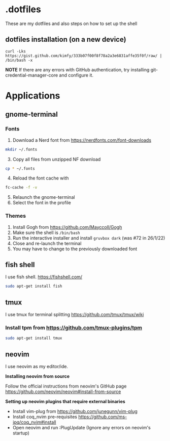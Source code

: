 # .dotfiles
These are my dotfiles and also steps on how to set up the shell

## dotfiles installation (on a new device)

```fish
curl -Lks https://gist.github.com/kimfy/333b07f00f8f78a2a3e6831affe35f0f/raw/ | /bin/bash -x
```

**NOTE**
If there are any errors with GitHub authentication, try installing git-credential-manager-core and configure it.

# Applications 

## gnome-terminal

### Fonts

1. Download a Nerd font from https://nerdfonts.com/font-downloads
```bash
mkdir ~/.fonts
```
3. Copy all files from unzipped NF download 
```bash
cp * ~/.fonts
```
4. Reload the font cache with 
```bash
fc-cache -f -v
```
5. Relaunch the gnome-terminal
6. Select the font in the profile

### Themes

1. Install Gogh from https://github.com/Mayccoll/Gogh
2. Make sure the shell is `/bin/bash`
3. Run the interactive installer and install `gruvbox dark` (was #72 in 26/1/22)
4. Close and re-launch the terminal
5. You may have to change to the previously downloaded font

## fish shell 

I use fish shell. https://fishshell.com/
```bash
sudo apt-get install fish
```

## tmux

I use tmux for terminal splitting https://github.com/tmux/tmux/wiki
### Install tpm from https://github.com/tmux-plugins/tpm

```bash
sudo apt-get install tmux
```

## neovim

I use neovim as my editor/ide.

**Installing neovim from source**

Follow the official instructions from neovim's GitHub page https://github.com/neovim/neovim#install-from-source 

**Setting up neovim plugins that require external binaries**

* Install vim-plug from https://github.com/junegunn/vim-plug 
* Install coq_nvim pre-requisites https://github.com/ms-jpq/coq_nvim#install
* Open neovim and run :PlugUpdate (Ignore any errors on neovim's startup)

